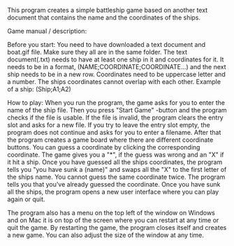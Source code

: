 This program creates a simple battleship game based on another text document
that contains the name and the coordinates of the ships.

Game manual / description:

Before you start:
You need to have downloaded a text document and boat.gif file. Make sure they
all are in the same folder. The text document(.txt) needs to have at least one
ship in it and coordinates for it.
It needs to be in a format, (NAME;COORDINATE;COORDINATE...) and the next ship
needs to be in a new row. Coordinates need to be uppercase letter and a number.
The ships coordinates cannot overlap with each other.
Example of a ship: (Ship;A1;A2)

How to play:
When you run the program, the game asks for you to enter the name of the ship
file. Then you press "Start Game" -button and the program checks if the file
is usable. If the file is invalid, the program clears the entry slot and asks
for a new file. If you try to leave the entry slot empty, the program does not
continue and asks for you to enter a filename. After that the program creates a
game board where there are different coordinate buttons. You can guess a
coordinate by clicking the corresponding coordinate. The game gives you a "*",
if the guess was wrong and an "X" if it hit a ship. Once you have guessed all
the ships coordinates, the program tells you "you have sunk a (name)" and swaps
all the "X" to the first letter of the ships name. You cannot guess the same
coordinate twice. The program tells you that you've already guessed the
coordinate.
Once you have sunk all the ships, the program opens a new user interface where
you can play again or quit.

The program also has a menu on the top left of the window on Windows and on Mac
it is on top of the screen where you can restart at any time or quit the game.
By restarting the game, the program closes itself and creates a new game.
You can also adjust the size of the window at any time.
